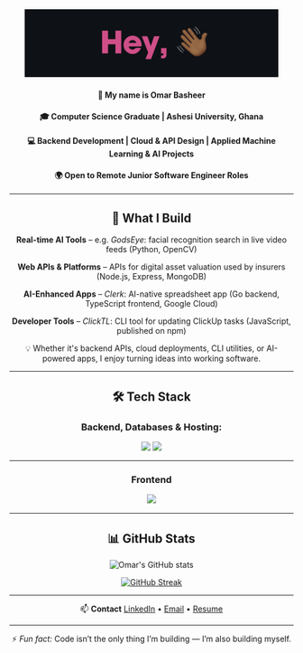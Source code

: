 <div align="center">

<img width=450px src="img/hey.png" />

#### 🙂 My name is **Omar Basheer**
#### 🎓 Computer Science Graduate | Ashesi University, Ghana
#### 💻 Backend Development | Cloud & API Design | Applied Machine Learning & AI Projects
#### 🌍 Open to Remote Junior Software Engineer Roles

---

## <span style="text-decoration: none;">🚀 What I Build</span>
**Real-time AI Tools** – e.g. *GodsEye*: facial recognition search in live video feeds (Python, OpenCV)

**Web APIs & Platforms** – APIs for digital asset valuation used by insurers (Node.js, Express, MongoDB)

**AI-Enhanced Apps** – *Clerk*: AI-native spreadsheet app (Go backend, TypeScript frontend, Google Cloud)

**Developer Tools** – *ClickTL*: CLI tool for updating ClickUp tasks (JavaScript, published on npm)

💡 Whether it's backend APIs, cloud deployments, CLI utilities, or AI-powered apps, I enjoy turning ideas into working software.

---

## <span style="text-decoration: none;">🛠 Tech Stack</span>

### Backend, Databases & Hosting:
<img src="https://skillicons.dev/icons?i=go,python,django,express,tensorflow,pytorch&perline=10" />
<img src="https://skillicons.dev/icons?i=mongodb,postgres,mysql,firebase,gcp,azure&perline=10" />

---
### Frontend
<img src="https://skillicons.dev/icons?i=react,js,ts,html&perline=10" />

---

## <span style="text-decoration: none;">📊 GitHub Stats</span>

<img alt="Omar's GitHub stats" width="406" src="https://github-readme-stats.vercel.app/api?username=omar-basheer&custom_title=Github+Stats&bg_color=0D1117&hide_border=true&show_icons=true&text_color=E0438A&title_color=4141EE&icon_color=00AEFF">

<a href="https://git.io/streak-stats"><img src="https://github-readme-streak-stats.herokuapp.com?user=omar-basheer&background=0D1117&dates=4141EE&currStreakNum=E0438A&currStreakLabel=4141EE&ring=4141EE&sideNums=E0438A&sideLabels=4141EE&fire=E0438A&border=090A1E&stroke=EBEBEB" alt="GitHub Streak" /></a>

---

📫 **Contact**
[LinkedIn](https://www.linkedin.com/in/o-basheer/) • [Email](mailto:omasheer@gmail.com) • [Resume](YOUR-RESUME-LINK)

---

⚡ *Fun fact:* Code isn’t the only thing I’m building — I’m also building myself.

</div>